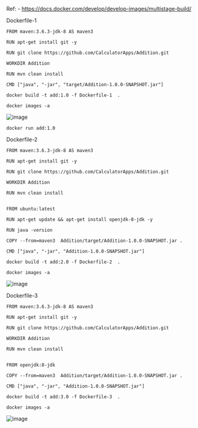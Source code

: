 Ref: - https://docs.docker.com/develop/develop-images/multistage-build/


Dockerfile-1

```
FROM maven:3.6.3-jdk-8 AS maven3

RUN apt-get install git -y

RUN git clone https://github.com/CalculatorApps/Addition.git

WORKDIR Addition

RUN mvn clean install

CMD ["java", "-jar", "target/Addition-1.0.0-SNAPSHOT.jar"]
```

```
docker build -t add:1.0 -f Dockerfile-1  .

docker images -a
```

![image](https://user-images.githubusercontent.com/24622526/111821931-8083b100-88e3-11eb-9b49-7da81b3e739b.png)

```
docker run add:1.0
```


Dockerfile-2

```
FROM maven:3.6.3-jdk-8 AS maven3

RUN apt-get install git -y

RUN git clone https://github.com/CalculatorApps/Addition.git

WORKDIR Addition

RUN mvn clean install


FROM ubuntu:latest

RUN apt-get update && apt-get install openjdk-8-jdk -y

RUN java -version

COPY --from=maven3  Addition/target/Addition-1.0.0-SNAPSHOT.jar .

CMD ["java", "-jar", "Addition-1.0.0-SNAPSHOT.jar"]
```

```
docker build -t add:2.0 -f Dockerfile-2  .

docker images -a
```

![image](https://user-images.githubusercontent.com/24622526/111823380-2edc2600-88e5-11eb-941f-e8220eb7a389.png)

    
Dockerfile-3

```
FROM maven:3.6.3-jdk-8 AS maven3

RUN apt-get install git -y

RUN git clone https://github.com/CalculatorApps/Addition.git

WORKDIR Addition

RUN mvn clean install


FROM openjdk:8-jdk

COPY --from=maven3  Addition/target/Addition-1.0.0-SNAPSHOT.jar .

CMD ["java", "-jar", "Addition-1.0.0-SNAPSHOT.jar"]
```

```
docker build -t add:3.0 -f Dockerfile-3  .

docker images -a
```

![image](https://user-images.githubusercontent.com/24622526/111823708-8e3a3600-88e5-11eb-9754-840a5cfcaf9b.png)


